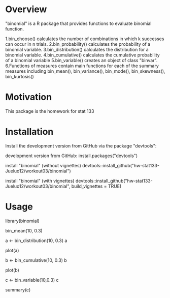 # Overview

"binomial" is a R package that provides functions to evaluate binomial function.

1.bin_choose() calculates the number of combinations in which k successes can occur in n trials.
2.bin_probability() calculates the probability of a binomial variable.
3.bin_distribution() calculates the distribution for a binomial variable.
4.bin_cumulative() calculates the cumulative probability of a binomial variable
5.bin_variable() creates an object of class "binvar".
6.Functions of measures contain main functions for each of the summary measures including bin_mean(), bin_variance(),
  bin_mode(), bin_skewness(), bin_kurtosis()



# Motivation

This package is the homework for stat 133

# Installation

Install the development version from GitHub via the package "devtools":

development version from GitHub:
install.packages("devtools") 

install "binomial" (without vignettes)
devtools::install_github("hw-stat133-Jueluo12/workout03/binomial")

install "binomial" (with vignettes)
devtools::install_github("hw-stat133-Jueluo12/workout03/binomial", build_vignettes = TRUE)


# Usage

library(binomial)

bin_mean(10, 0.3)

a <- bin_distribution(10, 0.3)
a

plot(a)

b <- bin_cumulative(10, 0.3)
b

plot(b)

c <- bin_variable(10,0.3)
c

summary(c)
